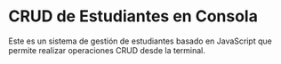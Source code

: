 # CRUD de Estudiantes en Consola 

Este es un sistema de gestión de estudiantes basado en JavaScript que permite realizar operaciones CRUD desde la terminal.